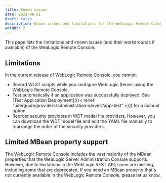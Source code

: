 ```yaml
---
title: Known issues
date: 2021-09-01
draft: false
description: Known issues and limitations for the WebLogic Remote Console
weight: 2
---
```


This page lists the limitations and known issues (and their workarounds if available) of the WebLogic Remote Console.

## Limitations
In the current release of WebLogic Remote Console, you cannot: 

* Record WLST scripts while you configure WebLogic Server using the WebLogic Remote Console.
* Test automatically if an application was successfully deployed. See [Test Application Deployment]({{< relref "userguide/providers/administration-server#app-test" >}}) for a manual option.
* Reorder security providers in WDT model file providers. However, you can download the WDT model file and edit the YAML file manually to rearrange the order of the security providers.

## Limited MBean property support
The WebLogic Remote Console includes the vast majority of the MBean properties that the WebLogic Server Administration Console supports. However, due to limitations in the WebLogic REST API, some are missing, including some that are deprecated. If you need an MBean property that's not currently available in the WebLogic Remote Console, please let us know.

<!-- ## My credentials don't work

If you are sure your login credentials are correct but you're receiving an Unexpected Error Response error, it might be because your credentials contain unsupported characters.

By default, the WebLogic Remote Console uses HTTP Basic Authentication which supports a limited character set. Characters outside that set, for example, Japanese characters, cannot be used within either usernames or passwords.

**Workaround**: If you wish to continue using credentials with these characters, then when you connect to an Administration Server from the WebLogic Remote Console, you must enable **Use Web Authentication** in the provider connection dialog box. The WebLogic Remote Console will send you to the external authentication portal. -->
